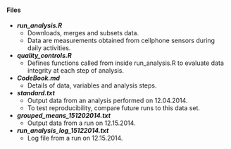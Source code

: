 #### Files

* **_run_analysis.R_**
  * Downloads, merges and subsets data.
  * Data are measurements obtained from cellphone sensors during daily activities.
* **_quality_controls.R_**
  * Defines functions called from inside run_analysis.R to evaluate data integrity at each step of analysis.
* **_CodeBook.md_**
  * Details of data, variables and analysis steps.
* **_standard.txt_**
  * Output data from an analysis performed on 12.04.2014.
  * To test reproducibility, compare future runs to this data set.
* **_grouped_means_151202014.txt_**
  * Output data from a run on 12.15.2014.
* **_run_analysis_log_15122014.txt_**
  * Log file from a run on 12.15.2014.
